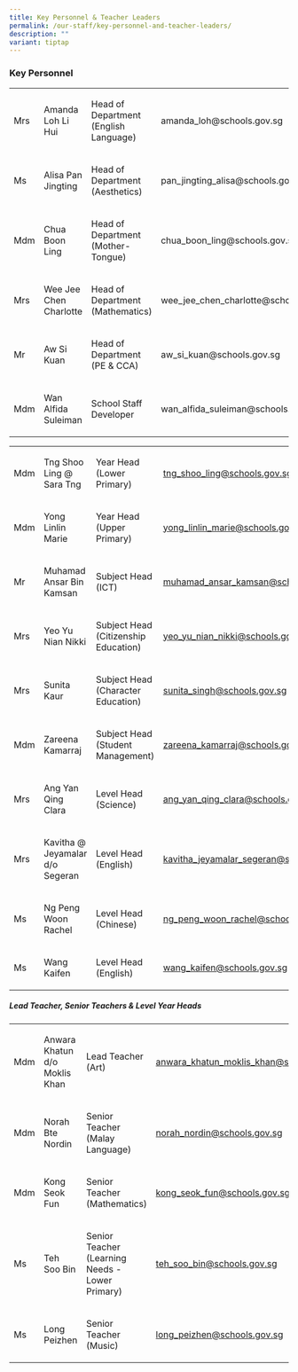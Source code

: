 ```yaml
---
title: Key Personnel & Teacher Leaders
permalink: /our-staff/key-personnel-and-teacher-leaders/
description: ""
variant: tiptap
---
```

<h3>Key Personnel</h3>
<table style="minWidth: 100px">
<colgroup>
<col>
<col>
<col>
<col>
</colgroup>
<tbody>
<tr>
<td rowspan="1" colspan="1">
<p>Mrs</p>
</td>
<td rowspan="1" colspan="1">
<p>Amanda Loh Li Hui</p>
</td>
<td rowspan="1" colspan="1">
<p>Head of Department (English Language)</p>
</td>
<td rowspan="1" colspan="1">
<p><a rel="noopener noreferrer nofollow" target="_blank">amanda_loh@schools.gov.sg</a>
</p>
</td>
</tr>
<tr>
<td rowspan="1" colspan="1">
<p>Ms</p>
</td>
<td rowspan="1" colspan="1">
<p>Alisa Pan Jingting</p>
</td>
<td rowspan="1" colspan="1">
<p>Head of Department (Aesthetics)</p>
</td>
<td rowspan="1" colspan="1">
<p><a rel="noopener noreferrer nofollow" target="_blank">pan_jingting_alisa@schools.gov.sg</a>
</p>
</td>
</tr>
<tr>
<td rowspan="1" colspan="1">
<p>Mdm</p>
</td>
<td rowspan="1" colspan="1">
<p>Chua Boon Ling</p>
</td>
<td rowspan="1" colspan="1">
<p>Head of Department (Mother-Tongue)</p>
</td>
<td rowspan="1" colspan="1">
<p><a rel="noopener noreferrer nofollow" target="_blank">chua_boon_ling@schools.gov.sg</a>
</p>
</td>
</tr>
<tr>
<td rowspan="1" colspan="1">
<p>Mrs</p>
</td>
<td rowspan="1" colspan="1">
<p>Wee Jee Chen Charlotte</p>
</td>
<td rowspan="1" colspan="1">
<p>Head of Department (Mathematics)</p>
</td>
<td rowspan="1" colspan="1">
<p><a rel="noopener noreferrer nofollow" target="_blank">wee_jee_chen_charlotte@schools.gov.sg</a>
</p>
</td>
</tr>
<tr>
<td rowspan="1" colspan="1">
<p>Mr</p>
</td>
<td rowspan="1" colspan="1">
<p>Aw Si Kuan</p>
</td>
<td rowspan="1" colspan="1">
<p>Head of Department (PE &amp; CCA)</p>
</td>
<td rowspan="1" colspan="1">
<p><a rel="noopener noreferrer nofollow" target="_blank">aw_si_kuan@schools.gov.sg</a>
</p>
</td>
</tr>
<tr>
<td rowspan="1" colspan="1">
<p>Mdm</p>
</td>
<td rowspan="1" colspan="1">
<p>Wan Alfida Suleiman</p>
</td>
<td rowspan="1" colspan="1">
<p>School Staff Developer</p>
</td>
<td rowspan="1" colspan="1">
<p><a rel="noopener noreferrer nofollow" target="_blank">wan_alfida_suleiman@schools.gov.sg</a>
</p>
</td>
</tr>
</tbody>
</table>
<table style="minWidth: 100px">
<colgroup>
<col>
<col>
<col>
<col>
</colgroup>
<tbody>
<tr>
<td rowspan="1" colspan="1">
<p>Mdm</p>
</td>
<td rowspan="1" colspan="1">
<p>Tng Shoo Ling @ Sara Tng</p>
</td>
<td rowspan="1" colspan="1">
<p>Year Head (Lower Primary)</p>
</td>
<td rowspan="1" colspan="1">
<p><a href="mailto:tng_shoo_ling@schools.gov.sg" rel="noopener noreferrer nofollow" target="_blank">tng_shoo_ling@schools.gov.sg</a>
</p>
</td>
</tr>
<tr>
<td rowspan="1" colspan="1">
<p>Mdm</p>
</td>
<td rowspan="1" colspan="1">
<p>Yong Linlin Marie</p>
</td>
<td rowspan="1" colspan="1">
<p>Year Head (Upper Primary)</p>
</td>
<td rowspan="1" colspan="1">
<p><a href="mailto:yong_linlin_marie@schools.gov.sg" rel="noopener noreferrer nofollow" target="_blank">yong_linlin_marie@schools.gov.sg</a>
</p>
</td>
</tr>
<tr>
<td rowspan="1" colspan="1">
<p>Mr</p>
</td>
<td rowspan="1" colspan="1">
<p>Muhamad Ansar Bin Kamsan</p>
</td>
<td rowspan="1" colspan="1">
<p>Subject Head (ICT)</p>
</td>
<td rowspan="1" colspan="1">
<p><a href="mailto:muhamad_ansar_kamsan@schools.gov.sg" rel="noopener noreferrer nofollow" target="_blank">muhamad_ansar_kamsan@schools.gov.sg</a>
</p>
</td>
</tr>
<tr>
<td rowspan="1" colspan="1">
<p>Mrs</p>
</td>
<td rowspan="1" colspan="1">
<p>Yeo Yu Nian Nikki</p>
</td>
<td rowspan="1" colspan="1">
<p>Subject Head (Citizenship Education)</p>
</td>
<td rowspan="1" colspan="1">
<p><a href="mailto:yeo_yu_nian_nikki@schools.gov.sg" rel="noopener noreferrer nofollow" target="_blank">yeo_yu_nian_nikki@schools.gov.sg</a>
</p>
</td>
</tr>
<tr>
<td rowspan="1" colspan="1">
<p>Mrs</p>
</td>
<td rowspan="1" colspan="1">
<p>Sunita Kaur</p>
</td>
<td rowspan="1" colspan="1">
<p>Subject Head (Character Education)</p>
</td>
<td rowspan="1" colspan="1">
<p><a href="mailto:sunita_singh@schools.gov.sg" rel="noopener noreferrer nofollow" target="_blank">sunita_singh@schools.gov.sg</a>
</p>
</td>
</tr>
<tr>
<td rowspan="1" colspan="1">
<p>Mdm</p>
</td>
<td rowspan="1" colspan="1">
<p>Zareena Kamarraj</p>
</td>
<td rowspan="1" colspan="1">
<p>Subject Head (Student Management)</p>
</td>
<td rowspan="1" colspan="1">
<p><a href="mailto:zareena_kamarraj@schools.gov.sg" rel="noopener noreferrer nofollow" target="_blank">zareena_kamarraj@schools.gov.sg</a>
</p>
</td>
</tr>
<tr>
<td rowspan="1" colspan="1">
<p>Mrs</p>
</td>
<td rowspan="1" colspan="1">
<p>Ang Yan Qing Clara</p>
</td>
<td rowspan="1" colspan="1">
<p>Level Head (Science)</p>
</td>
<td rowspan="1" colspan="1">
<p><a href="mailto:ang_yan_qing_clara@schools.gov.sg" rel="noopener noreferrer nofollow" target="_blank">ang_yan_qing_clara@schools.gov.sg</a>
</p>
</td>
</tr>
<tr>
<td rowspan="1" colspan="1">
<p>Mrs</p>
</td>
<td rowspan="1" colspan="1">
<p>Kavitha @ Jeyamalar d/o Segeran</p>
</td>
<td rowspan="1" colspan="1">
<p>Level Head (English)</p>
</td>
<td rowspan="1" colspan="1">
<p><a href="mailto:kavitha_jeyamalar_segeran@schools.gov.sg" rel="noopener noreferrer nofollow" target="_blank">kavitha_jeyamalar_segeran@schools.gov.sg</a>
</p>
</td>
</tr>
<tr>
<td rowspan="1" colspan="1">
<p>Ms</p>
</td>
<td rowspan="1" colspan="1">
<p>Ng Peng Woon Rachel</p>
</td>
<td rowspan="1" colspan="1">
<p>Level Head (Chinese)</p>
</td>
<td rowspan="1" colspan="1">
<p><a href="mailto:ng_peng_woon_rachel@schools.gov.sg" rel="noopener noreferrer nofollow" target="_blank">ng_peng_woon_rachel@schools.gov.sg</a>
</p>
</td>
</tr>
<tr>
<td rowspan="1" colspan="1">
<p>Ms</p>
</td>
<td rowspan="1" colspan="1">
<p>Wang Kaifen</p>
</td>
<td rowspan="1" colspan="1">
<p>Level Head (English)</p>
</td>
<td rowspan="1" colspan="1">
<p><a href="mailto:wang_kaifen@schools.gov.sg" rel="noopener noreferrer nofollow" target="_blank">wang_kaifen@schools.gov.sg</a>
</p>
</td>
</tr>
</tbody>
</table>
<h5>Lead Teacher, Senior Teachers &amp; Level Year Heads</h5>
<table style="minWidth: 100px">
<colgroup>
<col>
<col>
<col>
<col>
</colgroup>
<tbody>
<tr>
<td rowspan="1" colspan="1">
<p>Mdm</p>
</td>
<td rowspan="1" colspan="1">
<p>Anwara Khatun d/o Moklis Khan</p>
</td>
<td rowspan="1" colspan="1">
<p>Lead Teacher (Art)</p>
</td>
<td rowspan="1" colspan="1">
<p><a href="mailto:anwara_khatun_moklis_khan@schools.gov.sg" rel="noopener noreferrer nofollow" target="_blank">anwara_khatun_moklis_khan@schools.gov.sg</a>
</p>
</td>
</tr>
<tr>
<td rowspan="1" colspan="1">
<p>Mdm</p>
</td>
<td rowspan="1" colspan="1">
<p>Norah Bte Nordin</p>
</td>
<td rowspan="1" colspan="1">
<p>Senior Teacher (Malay Language)</p>
</td>
<td rowspan="1" colspan="1">
<p><a href="mailto:norah_nordin@schools.gov.sg" rel="noopener noreferrer nofollow" target="_blank">norah_nordin@schools.gov.sg</a>
</p>
</td>
</tr>
<tr>
<td rowspan="1" colspan="1">
<p>Mdm</p>
</td>
<td rowspan="1" colspan="1">
<p>Kong Seok Fun</p>
</td>
<td rowspan="1" colspan="1">
<p>Senior Teacher (Mathematics)</p>
</td>
<td rowspan="1" colspan="1">
<p><a href="mailto:kong_seok_fun@schools.gov.sg" rel="noopener noreferrer nofollow" target="_blank">kong_seok_fun@schools.gov.sg</a>
</p>
</td>
</tr>
<tr>
<td rowspan="1" colspan="1">
<p>Ms</p>
</td>
<td rowspan="1" colspan="1">
<p>Teh Soo Bin</p>
</td>
<td rowspan="1" colspan="1">
<p>Senior Teacher (Learning Needs - Lower Primary)</p>
</td>
<td rowspan="1" colspan="1">
<p><a href="mailto:teh_soo_bin@schools.gov.sg" rel="noopener noreferrer nofollow" target="_blank">teh_soo_bin@schools.gov.sg</a>
</p>
</td>
</tr>
<tr>
<td rowspan="1" colspan="1">
<p>Ms</p>
</td>
<td rowspan="1" colspan="1">
<p>Long Peizhen</p>
</td>
<td rowspan="1" colspan="1">
<p>Senior Teacher (Music)</p>
</td>
<td rowspan="1" colspan="1">
<p><a href="mailto:long_peizhen@schools.gov.sg" rel="noopener noreferrer nofollow" target="_blank">long_peizhen@schools.gov.sg</a>
</p>
</td>
</tr>
</tbody>
</table>
<p></p>